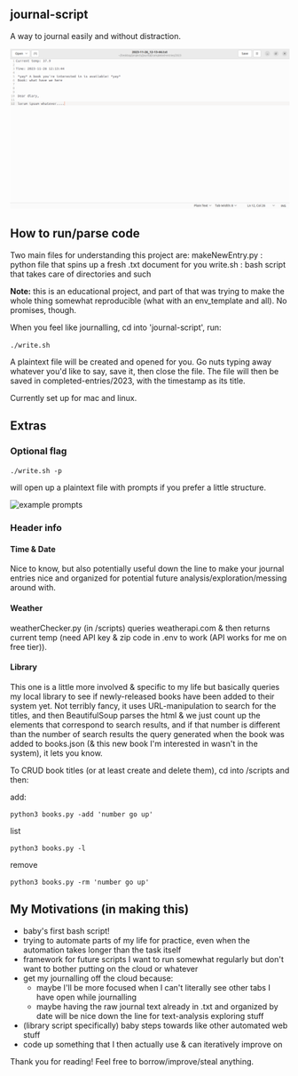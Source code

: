 ## journal-script

A way to journal easily and without distraction. 


<img src="img/ex_blank.png" alt="example blank" width="700">



## How to run/parse code

Two main files for understanding this project are: 
makeNewEntry.py : python file that spins up a fresh .txt document for you 
write.sh : bash script that takes care of directories and such

**Note:** this is an educational project, and part of that was trying to make the whole thing somewhat reproducible (what with an env_template and all). No promises, though.

When you feel like journalling, cd into 'journal-script', run:

```./write.sh```

A plaintext file will be created and opened for you. Go nuts typing away whatever you'd like to say, save it, then close the file. The file will then be saved in completed-entries/2023, with the timestamp as its title. 

Currently set up for mac and linux. 

## Extras

### Optional flag


```./write.sh -p```

will open up a plaintext file with prompts if you prefer a little structure.

<img src="img/ex_prompts.png" alt="example prompts" width="700">

### Header info

#### Time & Date
Nice to know, but also potentially useful down the line to make your journal entries nice and organized for potential future analysis/exploration/messing around with. 

#### Weather 
weatherChecker.py (in /scripts) queries weatherapi.com & then returns current temp (need API key & zip code in .env to work (API works for me on free tier)).

#### Library
This one is a little more involved & specific to my life but basically queries my local library to see if newly-released books have been added to their system yet. Not terribly fancy, it uses URL-manipulation to search for the titles, and then BeautifulSoup parses the html & we just count up the elements that correspond to search results, and if that number is different than the number of search results the query generated when the book was added to books.json (& this new book I'm interested in wasn't in the system), it lets you know. 

To CRUD book titles (or at least create and delete them), cd into /scripts and then:

add:
```
python3 books.py -add 'number go up'
``` 
list
```
python3 books.py -l
``` 
remove
```
python3 books.py -rm 'number go up'
``` 
## My Motivations (in making this)

- baby's first bash script!
- trying to automate parts of my life for practice, even when the automation takes longer than the task itself
- framework for future scripts I want to run somewhat regularly but don't want to bother putting on the cloud or whatever
- get my journalling off the cloud because:
    - maybe I'll be more focused when I can't literally see other tabs I have open while journalling
    - maybe having the raw journal text already in .txt and organized by date will be nice down the line for text-analysis exploring stuff
- (library script specifically) baby steps towards like other automated web stuff
- code up something that I then actually use & can iteratively improve on

Thank you for reading! Feel free to borrow/improve/steal anything. 